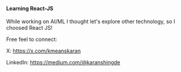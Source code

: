 #### Learning React-JS

While working on AI/ML I thought let's explore other technology, so I choosed React JS!

Free feel to connect:

X: https://x.com/kmeanskaran

LinkedIn: https://medium.com/@karanshingde
